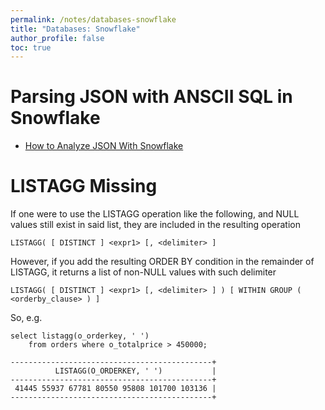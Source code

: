```yaml
---
permalink: /notes/databases-snowflake
title: "Databases: Snowflake"
author_profile: false 
toc: true
---
```


# Parsing JSON with ANSCII SQL in Snowflake

* [How to Analyze JSON With Snowflake](https://www.snowflake.com/wp-content/uploads/2017/08/Snowflake-How-to-Analyze-JSON-with-SQL.pdf)

# LISTAGG Missing <delimiter>

If one were to use the LISTAGG operation like the following, and NULL values still exist in said list, they are included in the resulting operation

`LISTAGG( [ DISTINCT ] <expr1> [, <delimiter> ]`

However, if you add the resulting ORDER BY condition in the remainder of LISTAGG, it returns a list of non-NULL values with such delimiter


`LISTAGG( [ DISTINCT ] <expr1> [, <delimiter> ] ) [ WITHIN GROUP ( <orderby_clause> ) ]`

So, e.g. 

```
select listagg(o_orderkey, ' ')
    from orders where o_totalprice > 450000;

---------------------------------------------+
          LISTAGG(O_ORDERKEY, ' ')           |
---------------------------------------------+
 41445 55937 67781 80550 95808 101700 103136 |
---------------------------------------------+
```